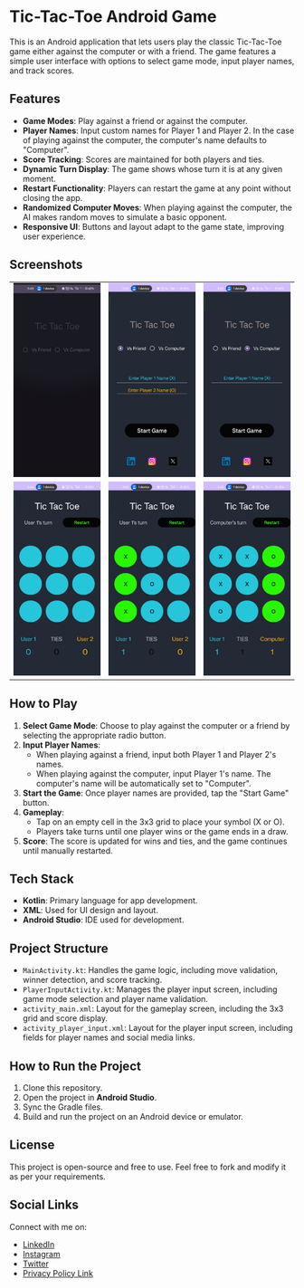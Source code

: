 # Tic-Tac-Toe Android Game

This is an Android application that lets users play the classic Tic-Tac-Toe game either against the computer or with a friend. The game features a simple user interface with options to select game mode, input player names, and track scores.

## Features
- **Game Modes**: Play against a friend or against the computer.
- **Player Names**: Input custom names for Player 1 and Player 2. In the case of playing against the computer, the computer's name defaults to "Computer".
- **Score Tracking**: Scores are maintained for both players and ties.
- **Dynamic Turn Display**: The game shows whose turn it is at any given moment.
- **Restart Functionality**: Players can restart the game at any point without closing the app.
- **Randomized Computer Moves**: When playing against the computer, the AI makes random moves to simulate a basic opponent.
- **Responsive UI**: Buttons and layout adapt to the game state, improving user experience.

## Screenshots

<table>
  <tr>
    <td><img src="/screenshots/main_screen.jpg" alt="Player Input Screen" width="300"/></td>
    <td><img src="/screenshots/vs_friend.jpg" alt="Gameplay Screen" width="300"/></td>
        <td><img src="/screenshots/vs_computer.jpg" alt="Player Input Screen" width="300"/></td>
  </tr>
  <tr>
    <td><img src="/screenshots/game_vs_friend.jpg" alt="Gameplay Screen" width="300"/></td>
    <td><img src="/screenshots/game_vs_friendwin.jpg" alt="Game Over Screen" width="300"/></td>
    <td><img src="/screenshots/game_vsCwin.jpg" alt="Score Display" width="300"/></td>
  </tr>
</table>

## How to Play
1. **Select Game Mode**: Choose to play against the computer or a friend by selecting the appropriate radio button.
2. **Input Player Names**:
   - When playing against a friend, input both Player 1 and Player 2's names.
   - When playing against the computer, input Player 1's name. The computer's name will be automatically set to "Computer".
3. **Start the Game**: Once player names are provided, tap the "Start Game" button.
4. **Gameplay**:
   - Tap on an empty cell in the 3x3 grid to place your symbol (X or O).
   - Players take turns until one player wins or the game ends in a draw.
5. **Score**: The score is updated for wins and ties, and the game continues until manually restarted.

## Tech Stack
- **Kotlin**: Primary language for app development.
- **XML**: Used for UI design and layout.
- **Android Studio**: IDE used for development.

## Project Structure
- `MainActivity.kt`: Handles the game logic, including move validation, winner detection, and score tracking.
- `PlayerInputActivity.kt`: Manages the player input screen, including game mode selection and player name validation.
- `activity_main.xml`: Layout for the gameplay screen, including the 3x3 grid and score display.
- `activity_player_input.xml`: Layout for the player input screen, including fields for player names and social media links.

## How to Run the Project
1. Clone this repository.
2. Open the project in **Android Studio**.
3. Sync the Gradle files.
4. Build and run the project on an Android device or emulator.

## License
This project is open-source and free to use. Feel free to fork and modify it as per your requirements.

## Social Links
Connect with me on:
- [LinkedIn](https://www.linkedin.com/in/mohit-dwivedi13/)
- [Instagram](https://www.instagram.com/dmohit13/)
- [Twitter](https://twitter.com/dmohit013)
- [Privacy Policy Link](https://sites.google.com/view/privacy-policy-for-simple-tic-/)
